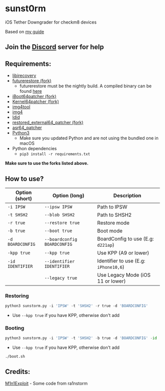 # sunst0rm
iOS Tether Downgrader for checkm8 devices

Based on [my guide](https://github.com/mineek/iostethereddowngrade)

## Join the [Discord](https://discord.gg/TqVH6NBwS3) server for help

## Requirements:
- [libirecovery](https://github.com/libimobiledevice/libirecovery)
- [futurerestore (fork)](https://github.com/futurerestore/futurerestore)
   - futurerestore must be the nightly build. A compiled binary can be found [here](https://nightly.link/futurerestore/futurerestore/workflows/ci/test)
- [iBoot64patcher (fork)](https://github.com/Cryptiiiic/iBoot64Patcher)
- [Kernel64patcher (fork)](https://github.com/iSuns9/Kernel64Patcher)
- [img4tool](https://github.com/tihmstar/img4tool)
- [img4](https://github.com/xerub/img4lib)
- [ldid](https://github.com/ProcursusTeam/ldid)
- [restored_external64_patcher (fork)](https://github.com/iSuns9/restored_external64patcher)
- [asr64_patcher](https://github.com/exploit3dguy/asr64_patcher)
- [Python3](https://www.python.org/downloads)
   - Make sure you updated Python and are not using the bundled one in macOS
- Python dependencies
   - `pip3 install -r requirements.txt`

**Make sure to use the forks listed above.**

## How to use?
| Option (short)  | Option (long)               | Description                              |
|-----------------|-----------------------------|------------------------------------------|
| `-i IPSW`       | `--ipsw IPSW`               | Path to IPSW                             |
| `-t SHSH2`      | `--blob SHSH2`              | Path to SHSH2                            |
| `-r true`       | `--restore true`            | Restore mode                             |
| `-b true`       | `--boot true`               | Boot mode                                |
| `-d BOARDCONFIG`| `--boardconfig BOARDCONFIG` | BoardConfig to use  (E.g: `d221ap`)      |
| `-kpp true`     | `--kpp true`                | Use KPP (A9 or lower)                    |
| `-id IDENTIFIER`| `--identifier IDENTIFIER`   | Identifier to use  (E.g: `iPhone10,6`)   |
|                 | `--legacy true`                  | Use Legacy Mode (iOS 11 or lower)        |
### Restoring
```py
python3 sunstorm.py -i 'IPSW' -t 'SHSH2' -r true -d 'BOARDCONFIG'
```
- Use `--kpp true` if you have KPP, otherwise don't add
### Booting
```py
python3 sunstorm.py -i 'IPSW' -t 'SHSH2' -b true -d 'BOARDCONFIG' -id 'IDENTIFIER'
```
- Use `--kpp true` if you have KPP, otherwise don't add
```
./boot.sh
```

## Credits:
[M1n1Exploit](https://github.com/Mini-Exploit) - Some code from ra1nstorm
